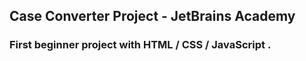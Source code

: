 ## Case Converter Project - JetBrains Academy
### First beginner project with **HTML** / **CSS** / **JavaScript** .